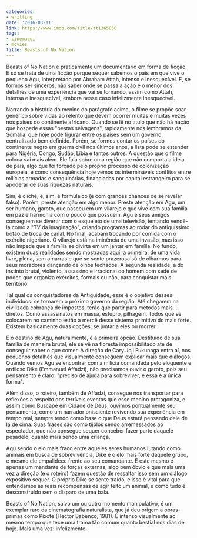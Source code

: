 ```yaml
---
categories:
- writting
date: '2016-03-11'
link: https://www.imdb.com/title/tt1365050
tags:
- cinemaqui
- movies
title: Beasts of No Nation
---
```


Beasts of No Nation é praticamente um documentário em forma de ficção. E só se trata de uma ficção porque sequer sabemos o país em que vive o pequeno Agu, interpretado por Abraham Attah, intenso e inesquecível. E, se formos ser sinceros, não saber onde se passa a ação é o menor dos detalhes de uma experiência que vai se tornando, assim como Attah, intensa e inesquecível; embora nesse caso infelizmente inesquecível.

Narrando a história do menino do parágrafo acima, o filme se propõe soar genérico sobre vidas ao relento que devem ocorrer muitas e muitas vezes nos países do continente africano. Quando se lê no título que não há nação que hospede essas "bestas selvagens", rapidamente nos lembramos da Somália, que hoje pode figurar entre os países sem um governo centralizado bem definido. Porém, se formos contar os países do continente negro em guerra civil nos últimos anos, a lista pode se estender para Nigéria, Congo, Sudão, Líbia e tantos outros. A questão que o filme coloca vai mais além. Ele fala sobre uma região que não comporta a ideia de país, algo que foi forçado pelo próprio processo de colonização europeia, e como consequência hoje vemos os intermináveis conflitos entre milícias armadas e sanguinárias, financiadas por capital estrangeiro para se apoderar de suas riquezas naturais.

Sim, é clichê, e, sim, é formulaico (e com grandes chances de se revelar falso). Porém, preste atenção em algo menor. Preste atenção em Agu, um ser humano, garoto, que nasceu em um vilarejo e que vive com sua família em paz e harmonia com o pouco que possuem. Agu e seus amigos conseguem se divertir com o esqueleto de uma televisão, tentando vendê-la como a "TV da imaginação", criando programas ao rodar do antiquíssimo botão de troca de canal. No final, acabam trocando por comida com o exército nigeriano. O vilarejo está na iminência de uma invasão, mas isso não impede que a família se divirta em um jantar em família. No fundo, existem duas realidades sendo mostradas aqui: a primeira, de uma vida livre, plena, sem amarras e que se sente prazerosa só de olharmos para seus moradores dançando de olhos fechados. A segunda realidade, a do instinto brutal, violento, assassino e irracional do homem com sede de poder, que organiza exércitos, formais ou não, para conquistar mais território.

Tal qual os conquistadores da Antiguidade, esse é o objetivo desses indivíduos: se tornarem o próximo governo da região. Até chegarem na civilizada cobrança de impostos, terão que partir para métodos mais... diretos. Como assassinatos em massa, estupro, pilhagem. Todos que se colocarem no caminho estão à mercê desse sistema primitivo do mais forte. Existem basicamente duas opções: se juntar a eles ou morrer.

E o destino de Agu, naturalmente, é a primeira opção. Destituído de sua família de maneira brutal, ele se vê na floresta impossibilitado até de conseguir saber o que comer. A direção de Cary Joji Fukunaga entra aí, nos pequenos detalhes que visualmente conseguem explicar mais que diálogos. Quando vemos Agu se encontrar com a milícia comandada pelo eloquente e ardiloso Dike (Emmanuel Affadzi), não precisamos ouvir o garoto, pois seu pensamento é claro: "preciso de ajuda para sobreviver, e essa é a única forma".

Além disso, o roteiro, também de Affadzi, consegue nos transportar para reflexões a respeito dos terríveis eventos que esse menino protagoniza, e assim como Buscapé em Cidade de Deus, ouvimos pontualmente seu pensamento, como um narrador onisciente revivendo sua experiência em tempo real, sempre tendo como base o que Deus estará pensando dele de lá de cima. Suas frases são como tijolos sendo arremessados ao espectador, que não consegue sequer conceber fazer parte daquele pesadelo, quanto mais sendo uma criança.

Agu sendo o elo mais fraco entre aqueles seres humanos lutando como animais em busca de sobrevivência, Dike é o elo mais forte daquele grupo, e mesmo ele empalidece frente ao seu comandante. E este mesmo é apenas um mandante de forças externas, algo bem óbvio e que mais uma vez a direção (e o roteiro) fazem questão de ressaltar isso sem um diálogo expositivo sequer. O próprio Dike se sente traído, e isso é vital para que entendamos as reais recompensas de agir feito um animal, e como tudo é desconstruído sem o disparo de uma bala.

Beasts of No Nation, salvo um ou outro momento manipulativo, é um exemplar raro da cinematografia naturalista, que já deu origem a obras-primas como Pixote (Hector Babenco, 1981). É intenso visualmente ao mesmo tempo que tece uma trama tão comum quanto bestial nos dias de hoje. Mais uma vez: infelizmente.